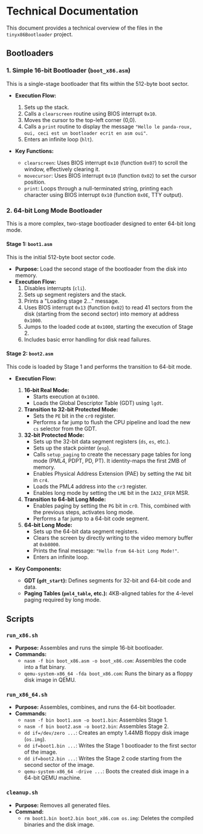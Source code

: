 # Technical Documentation

This document provides a technical overview of the files in the `tinyx86Bootloader` project.

## Bootloaders

### 1. Simple 16-bit Bootloader (`boot_x86.asm`)

This is a single-stage bootloader that fits within the 512-byte boot sector.

- **Execution Flow:**
  1.  Sets up the stack.
  2.  Calls a `clearscreen` routine using BIOS interrupt `0x10`.
  3.  Moves the cursor to the top-left corner (0,0).
  4.  Calls a `print` routine to display the message `"Hello le panda-roux, oui, ceci est un bootloader ecrit en asm oui"`.
  5.  Enters an infinite loop (`hlt`).

- **Key Functions:**
  - `clearscreen`: Uses BIOS interrupt `0x10` (function `0x07`) to scroll the window, effectively clearing it.
  - `movecursor`: Uses BIOS interrupt `0x10` (function `0x02`) to set the cursor position.
  - `print`: Loops through a null-terminated string, printing each character using BIOS interrupt `0x10` (function `0x0E`, TTY output).

### 2. 64-bit Long Mode Bootloader

This is a more complex, two-stage bootloader designed to enter 64-bit long mode.

#### Stage 1: `boot1.asm`

This is the initial 512-byte boot sector code.

- **Purpose:** Load the second stage of the bootloader from the disk into memory.
- **Execution Flow:**
  1.  Disables interrupts (`cli`).
  2.  Sets up segment registers and the stack.
  3.  Prints a "Loading stage 2..." message.
  4.  Uses BIOS interrupt `0x13` (function `0x02`) to read 41 sectors from the disk (starting from the second sector) into memory at address `0x1000`.
  5.  Jumps to the loaded code at `0x1000`, starting the execution of Stage 2.
  6.  Includes basic error handling for disk read failures.

#### Stage 2: `boot2.asm`

This code is loaded by Stage 1 and performs the transition to 64-bit mode.

- **Execution Flow:**
  1.  **16-bit Real Mode:**
      - Starts execution at `0x1000`.
      - Loads the Global Descriptor Table (GDT) using `lgdt`.
  2.  **Transition to 32-bit Protected Mode:**
      - Sets the `PE` bit in the `cr0` register.
      - Performs a far jump to flush the CPU pipeline and load the new `cs` selector from the GDT.
  3.  **32-bit Protected Mode:**
      - Sets up the 32-bit data segment registers (`ds`, `es`, etc.).
      - Sets up the stack pointer (`esp`).
      - Calls `setup_paging` to create the necessary page tables for long mode (PML4, PDPT, PD, PT). It identity-maps the first 2MB of memory.
      - Enables Physical Address Extension (PAE) by setting the `PAE` bit in `cr4`.
      - Loads the PML4 address into the `cr3` register.
      - Enables long mode by setting the `LME` bit in the `IA32_EFER` MSR.
  4.  **Transition to 64-bit Long Mode:**
      - Enables paging by setting the `PG` bit in `cr0`. This, combined with the previous steps, activates long mode.
      - Performs a far jump to a 64-bit code segment.
  5.  **64-bit Long Mode:**
      - Sets up the 64-bit data segment registers.
      - Clears the screen by directly writing to the video memory buffer at `0xb8000`.
      - Prints the final message: `"Hello from 64-bit Long Mode!"`.
      - Enters an infinite loop.

- **Key Components:**
  - **GDT (`gdt_start`):** Defines segments for 32-bit and 64-bit code and data.
  - **Paging Tables (`pml4_table`, etc.):** 4KB-aligned tables for the 4-level paging required by long mode.

## Scripts

### `run_x86.sh`

- **Purpose:** Assembles and runs the simple 16-bit bootloader.
- **Commands:**
  - `nasm -f bin boot_x86.asm -o boot_x86.com`: Assembles the code into a flat binary.
  - `qemu-system-x86_64 -fda boot_x86.com`: Runs the binary as a floppy disk image in QEMU.

### `run_x86_64.sh`

- **Purpose:** Assembles, combines, and runs the 64-bit bootloader.
- **Commands:**
  - `nasm -f bin boot1.asm -o boot1.bin`: Assembles Stage 1.
  - `nasm -f bin boot2.asm -o boot2.bin`: Assembles Stage 2.
  - `dd if=/dev/zero ...`: Creates an empty 1.44MB floppy disk image (`os.img`).
  - `dd if=boot1.bin ...`: Writes the Stage 1 bootloader to the first sector of the image.
  - `dd if=boot2.bin ...`: Writes the Stage 2 code starting from the second sector of the image.
  - `qemu-system-x86_64 -drive ...`: Boots the created disk image in a 64-bit QEMU machine.

### `cleanup.sh`

- **Purpose:** Removes all generated files.
- **Command:**
  - `rm boot1.bin boot2.bin boot_x86.com os.img`: Deletes the compiled binaries and the disk image.
